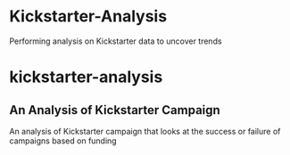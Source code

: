 # Kickstarter-Analysis
Performing analysis on Kickstarter data to uncover trends

# kickstarter-analysis

## An Analysis of Kickstarter Campaign
An analysis of Kickstarter campaign that looks at the success or failure of campaigns based on funding

